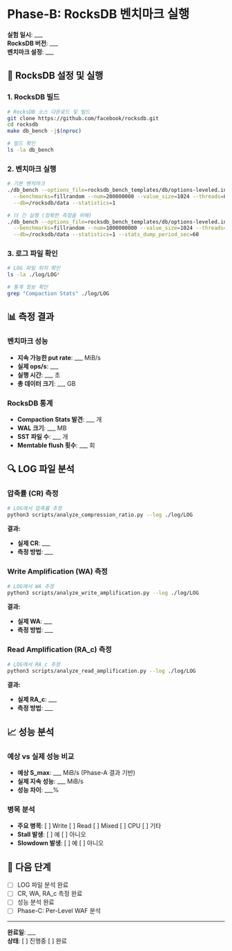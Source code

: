 # Phase-B: RocksDB 벤치마크 실행

**실험 일시**: ___  
**RocksDB 버전**: ___  
**벤치마크 설정**: ___  

## 🚀 RocksDB 설정 및 실행

### 1. RocksDB 빌드
```bash
# RocksDB 소스 다운로드 및 빌드
git clone https://github.com/facebook/rocksdb.git
cd rocksdb
make db_bench -j$(nproc)

# 빌드 확인
ls -la db_bench
```

### 2. 벤치마크 실행
```bash
# 기본 벤치마크
./db_bench --options_file=rocksdb_bench_templates/db/options-leveled.ini \
  --benchmarks=fillrandom --num=200000000 --value_size=1024 --threads=8 \
  --db=/rocksdb/data --statistics=1

# 더 긴 실행 (정확한 측정을 위해)
./db_bench --options_file=rocksdb_bench_templates/db/options-leveled.ini \
  --benchmarks=fillrandom --num=1000000000 --value_size=1024 --threads=16 \
  --db=/rocksdb/data --statistics=1 --stats_dump_period_sec=60
```

### 3. 로그 파일 확인
```bash
# LOG 파일 위치 확인
ls -la ./log/LOG*

# 통계 정보 확인
grep "Compaction Stats" ./log/LOG
```

## 📊 측정 결과

### 벤치마크 성능
- **지속 가능한 put rate**: ___ MiB/s
- **실제 ops/s**: ___
- **실행 시간**: ___ 초
- **총 데이터 크기**: ___ GB

### RocksDB 통계
- **Compaction Stats 발견**: ___ 개
- **WAL 크기**: ___ MB
- **SST 파일 수**: ___ 개
- **Memtable flush 횟수**: ___ 회

## 🔍 LOG 파일 분석

### 압축률 (CR) 측정
```bash
# LOG에서 압축률 추정
python3 scripts/analyze_compression_ratio.py --log ./log/LOG
```

**결과:**
- **실제 CR**: ___
- **측정 방법**: ___

### Write Amplification (WA) 측정
```bash
# LOG에서 WA 추정
python3 scripts/analyze_write_amplification.py --log ./log/LOG
```

**결과:**
- **실제 WA**: ___
- **측정 방법**: ___

### Read Amplification (RA_c) 측정
```bash
# LOG에서 RA_c 추정
python3 scripts/analyze_read_amplification.py --log ./log/LOG
```

**결과:**
- **실제 RA_c**: ___
- **측정 방법**: ___

## 📈 성능 분석

### 예상 vs 실제 성능 비교
- **예상 S_max**: ___ MiB/s (Phase-A 결과 기반)
- **실제 지속 성능**: ___ MiB/s
- **성능 차이**: ___%

### 병목 분석
- **주요 병목**: [ ] Write [ ] Read [ ] Mixed [ ] CPU [ ] 기타
- **Stall 발생**: [ ] 예 [ ] 아니오
- **Slowdown 발생**: [ ] 예 [ ] 아니오

## 🎯 다음 단계

- [ ] LOG 파일 분석 완료
- [ ] CR, WA, RA_c 측정 완료
- [ ] 성능 분석 완료
- [ ] Phase-C: Per-Level WAF 분석

---

**완료일**: ___  
**상태**: [ ] 진행중 [ ] 완료
